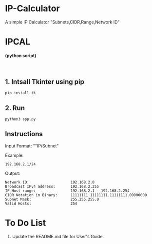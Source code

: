 # IP-Calculator
A simple IP Calculator "Subnets,CIDR,Range,Network ID"

<p><h1>IPCAL</h1><h4>(python script)</h4></p> <br>

## 1. Intsall Tkinter using pip
```
pip install tk
```
## 2. Run
```
python3 app.py
```
## Instructions
Input Format: ""IP/Subnet"

Example:
```
192.168.2.1/24
```

Output:
```
Network ID:                   192.168.2.0 
Broadcast IPv4 address:       192.168.2.255
IP Host range:                192.168.2.1 - 192.168.2.254 
CIDR Notation in Binary:      11111111.11111111.11111111.00000000
Subnet Mask:                  255.255.255.0
Valid Hosts:                  254
```

# To Do List
1. Update the README.md file for User's Guide.
